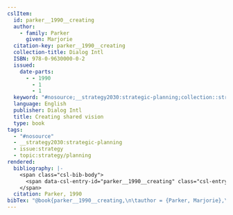 ```yaml
---
cslItem:
  id: parker__1990__creating
  author:
    - family: Parker
      given: Marjorie
  citation-key: parker__1990__creating
  collection-title: Dialog Intl
  ISBN: 978-0-9630000-0-2
  issued:
    date-parts:
      - - 1990
        - 1
        - 1
  keyword: "#nosource;__strategy2030:strategic-planning;collection::strategy::planning"
  language: English
  publisher: Dialog Intl
  title: Creating shared vision
  type: book
tags:
  - "#nosource"
  - __strategy2030:strategic-planning
  - issue:strategy
  - topic:strategy/planning
rendered:
  bibliography: |-
    <span class="csl-bib-body">
      <span data-csl-entry-id="parker__1990__creating" class="csl-entry">Parker, M. 1990. <i>Creating shared vision</i>. Dialog Intl.</span>
    </span>
  citation: Parker, 1990
bibTex: "@book{parker__1990__creating,\n\tauthor = {Parker, Marjorie},\n\tseries = {Dialog {Intl}},\n\tyear = {1990},\n\tmonth = {jan 1},\n\tpublisher = {Dialog Intl},\n\ttitle = {Creating shared vision},\n}\n\n"
---
```

